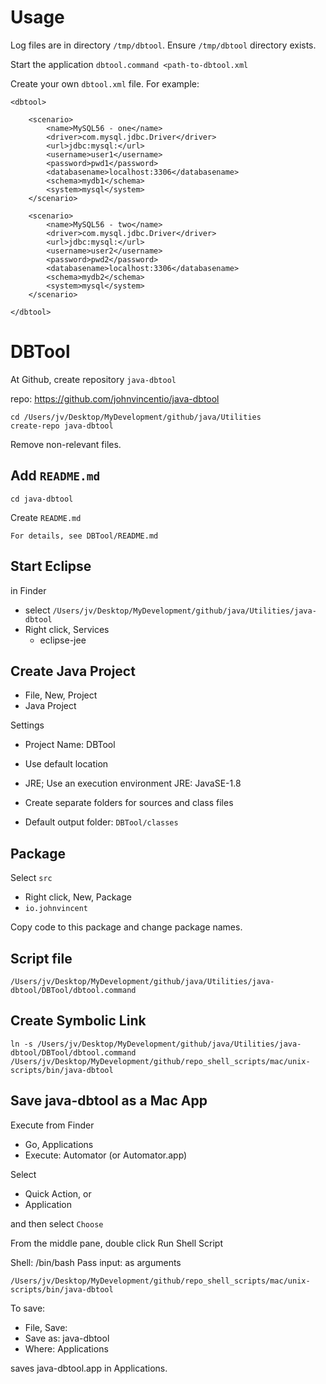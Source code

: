 
# Usage

Log files are in directory `/tmp/dbtool`. Ensure `/tmp/dbtool` directory exists.

Start the application `dbtool.command <path-to-dbtool.xml`

Create your own `dbtool.xml` file. For example:

```
<dbtool>

	<scenario>
		<name>MySQL56 - one</name>
		<driver>com.mysql.jdbc.Driver</driver>
		<url>jdbc:mysql:</url>
		<username>user1</username>
		<password>pwd1</password>
		<databasename>localhost:3306</databasename>
		<schema>mydb1</schema>
		<system>mysql</system>
	</scenario>

	<scenario>
		<name>MySQL56 - two</name>
		<driver>com.mysql.jdbc.Driver</driver>
		<url>jdbc:mysql:</url>
		<username>user2</username>
		<password>pwd2</password>
		<databasename>localhost:3306</databasename>
		<schema>mydb2</schema>
		<system>mysql</system>
	</scenario>

</dbtool>
```


# DBTool

At Github, create repository `java-dbtool`

repo: https://github.com/johnvincentio/java-dbtool

```
cd /Users/jv/Desktop/MyDevelopment/github/java/Utilities
create-repo java-dbtool
```

Remove non-relevant files.

## Add `README.md`

```
cd java-dbtool
```

Create `README.md`

```
For details, see DBTool/README.md
```

## Start Eclipse

in Finder

* select `/Users/jv/Desktop/MyDevelopment/github/java/Utilities/java-dbtool`
* Right click, Services
  * eclipse-jee

## Create Java Project

* File, New, Project
* Java Project

Settings

* Project Name: DBTool
* Use default location
* JRE; Use an execution environment JRE: JavaSE-1.8
* Create separate folders for sources and class files

* Default output folder: `DBTool/classes`

## Package

Select `src`

* Right click, New, Package
* `io.johnvincent`

Copy code to this package and change package names.

## Script file

`/Users/jv/Desktop/MyDevelopment/github/java/Utilities/java-dbtool/DBTool/dbtool.command`

## Create Symbolic Link

```
ln -s /Users/jv/Desktop/MyDevelopment/github/java/Utilities/java-dbtool/DBTool/dbtool.command /Users/jv/Desktop/MyDevelopment/github/repo_shell_scripts/mac/unix-scripts/bin/java-dbtool
```

## Save java-dbtool as a Mac App

Execute from Finder

* Go, Applications
* Execute: Automator (or Automator.app)

Select

* Quick Action, or
* Application

and then select `Choose`

From the middle pane, double click Run Shell Script

Shell: /bin/bash
Pass input: as arguments

```
/Users/jv/Desktop/MyDevelopment/github/repo_shell_scripts/mac/unix-scripts/bin/java-dbtool
```

To save: 

* File, Save:
* Save as: java-dbtool
* Where: Applications

saves java-dbtool.app in Applications.

